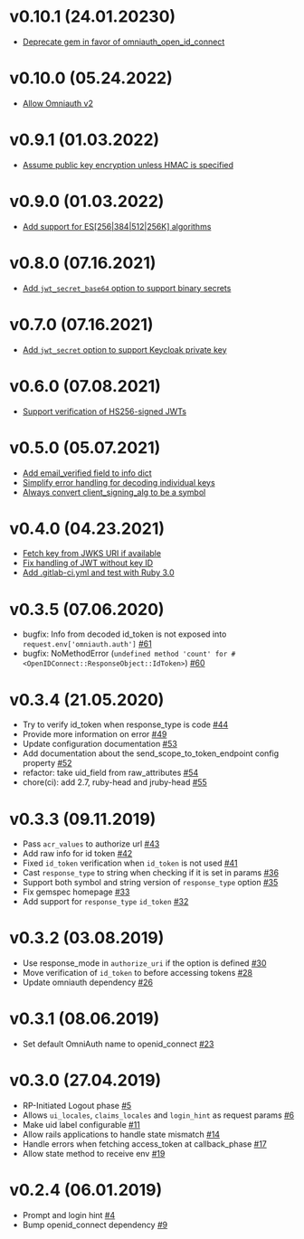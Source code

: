 # v0.10.1 (24.01.20230)

- [Deprecate gem in favor of omniauth_open_id_connect](https://gitlab.com/gitlab-org/ruby/gems/gitlab-omniauth-openid-connect/-/merge_requests/26)

# v0.10.0 (05.24.2022)

- [Allow Omniauth v2](https:////gitlab.com/gitlab-org/gitlab-omniauth-openid-connect/-/merge_requests/22)

# v0.9.1 (01.03.2022)

- [Assume public key encryption unless HMAC is specified](https://gitlab.com/gitlab-org/gitlab-omniauth-openid-connect/-/merge_requests/19)

# v0.9.0 (01.03.2022)

- [Add support for ES[256|384|512|256K] algorithms](https://gitlab.com/gitlab-org/gitlab-omniauth-openid-connect/-/merge_requests/17)

# v0.8.0 (07.16.2021)

- [Add `jwt_secret_base64` option to support binary secrets](https://gitlab.com/gitlab-org/gitlab-omniauth-openid-connect/-/merge_requests/12)

# v0.7.0 (07.16.2021)

- [Add `jwt_secret` option to support Keycloak private key](https://gitlab.com/gitlab-org/gitlab-omniauth-openid-connect/-/merge_requests/10)

# v0.6.0 (07.08.2021)

- [Support verification of HS256-signed JWTs](https://gitlab.com/gitlab-org/gitlab-omniauth-openid-connect/-/merge_requests/8)

# v0.5.0 (05.07.2021)

- [Add email_verified field to info dict](https://gitlab.com/gitlab-org/gitlab-omniauth-openid-connect/-/merge_requests/7)
- [Simplify error handling for decoding individual keys](https://gitlab.com/gitlab-org/gitlab-omniauth-openid-connect/-/merge_requests/6)
- [Always convert client_signing_alg to be a symbol](https://gitlab.com/gitlab-org/gitlab-omniauth-openid-connect/-/merge_requests/5)

# v0.4.0 (04.23.2021)

- [Fetch key from JWKS URI if available](https://gitlab.com/gitlab-org/gitlab-omniauth-openid-connect/-/merge_requests/3)
- [Fix handling of JWT without key ID](https://gitlab.com/gitlab-org/gitlab-omniauth-openid-connect/-/merge_requests/2)
- [Add .gitlab-ci.yml and test with Ruby 3.0](https://gitlab.com/gitlab-org/gitlab-omniauth-openid-connect/-/merge_requests/1)

# v0.3.5 (07.06.2020)

- bugfix: Info from decoded id_token is not exposed into `request.env['omniauth.auth']` [#61](https://github.com/m0n9oose/omniauth_openid_connect/pull/61)
- bugfix: NoMethodError (`undefined method 'count' for #<OpenIDConnect::ResponseObject::IdToken>`) [#60](https://github.com/m0n9oose/omniauth_openid_connect/pull/60)

# v0.3.4 (21.05.2020)

- Try to verify id_token when response_type is code [#44](https://github.com/m0n9oose/omniauth_openid_connect/pull/44)
- Provide more information on error [#49](https://github.com/m0n9oose/omniauth_openid_connect/pull/49)
- Update configuration documentation [#53](https://github.com/m0n9oose/omniauth_openid_connect/pull/53)
- Add documentation about the send_scope_to_token_endpoint config property [#52](https://github.com/m0n9oose/omniauth_openid_connect/pull/52)
- refactor: take uid_field from raw_attributes [#54](https://github.com/m0n9oose/omniauth_openid_connect/pull/54)
- chore(ci): add 2.7, ruby-head and jruby-head [#55](https://github.com/m0n9oose/omniauth_openid_connect/pull/55)

# v0.3.3 (09.11.2019)

- Pass `acr_values` to authorize url [#43](https://github.com/m0n9oose/omniauth_openid_connect/pull/43)
- Add raw info for id token [#42](https://github.com/m0n9oose/omniauth_openid_connect/pull/42)
- Fixed `id_token` verification when `id_token` is not used [#41](https://github.com/m0n9oose/omniauth_openid_connect/pull/41)
- Cast `response_type` to string when checking if it is set in params [#36](https://github.com/m0n9oose/omniauth_openid_connect/pull/36)
- Support both symbol and string version of `response_type` option [#35](https://github.com/m0n9oose/omniauth_openid_connect/pull/35)
- Fix gemspec homepage [#33](https://github.com/m0n9oose/omniauth_openid_connect/pull/33)
- Add support for `response_type` `id_token` [#32](https://github.com/m0n9oose/omniauth_openid_connect/pull/32)

# v0.3.2 (03.08.2019)

- Use response_mode in `authorize_uri` if the option is defined [#30](https://github.com/m0n9oose/omniauth_openid_connect/pull/30)
- Move verification of `id_token` to before accessing tokens [#28](https://github.com/m0n9oose/omniauth_openid_connect/pull/28)
- Update omniauth dependency [#26](https://github.com/m0n9oose/omniauth_openid_connect/pull/26)

# v0.3.1 (08.06.2019)

- Set default OmniAuth name to openid_connect [#23](https://github.com/m0n9oose/omniauth_openid_connect/pull/23)

# v0.3.0 (27.04.2019)

- RP-Initiated Logout phase [#5](https://github.com/m0n9oose/omniauth_openid_connect/pull/5)
- Allows `ui_locales`, `claims_locales` and `login_hint` as request params [#6](https://github.com/m0n9oose/omniauth_openid_connect/pull/6)
- Make uid label configurable [#11](https://github.com/m0n9oose/omniauth_openid_connect/pull/11)
- Allow rails applications to handle state mismatch [#14](https://github.com/m0n9oose/omniauth_openid_connect/pull/14)
- Handle errors when fetching access_token at callback_phase [#17](https://github.com/m0n9oose/omniauth_openid_connect/pull/17)
- Allow state method to receive env [#19](https://github.com/m0n9oose/omniauth_openid_connect/pull/19)

# v0.2.4 (06.01.2019)

- Prompt and login hint [#4](https://github.com/m0n9oose/omniauth_openid_connect/pull/4)
- Bump openid_connect dependency [#9](https://github.com/m0n9oose/omniauth_openid_connect/pull/9)
